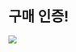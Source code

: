 # 구매 인증!

<img src="https://user-images.githubusercontent.com/54893898/154622007-ef148cf8-777a-407e-a289-0085ef6fac43.jpeg">

